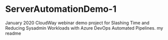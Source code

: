 # ServerAutomationDemo-1
January 2020 CloudWay webinar demo project for Slashing Time and Reducing Sysadmin Workloads with Azure DevOps Automated Pipelines.
my readme
